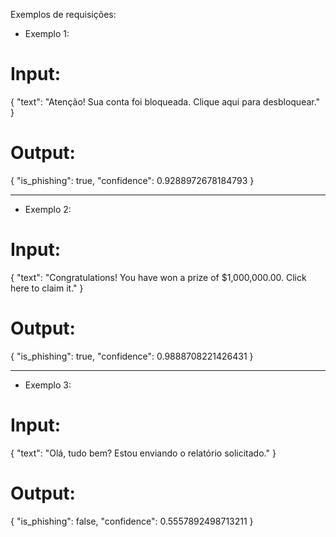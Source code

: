 Exemplos de requisições:

- Exemplo 1:

# Input:

{
    "text": "Atenção! Sua conta foi bloqueada. Clique aqui para desbloquear."
}

# Output:

{
    "is_phishing": true,
    "confidence": 0.9288972678184793
}
____________________________________________________________________________________________________________________

- Exemplo 2:

# Input:

{
    "text": "Congratulations! You have won a prize of $1,000,000.00. Click here to claim it."
}

# Output:

{
    "is_phishing": true,
    "confidence": 0.9888708221426431
}
____________________________________________________________________________________________________________________

- Exemplo 3:

# Input:

{
    "text": "Olá, tudo bem? Estou enviando o relatório solicitado."
}

# Output:

{
    "is_phishing": false,
    "confidence": 0.5557892498713211
}

